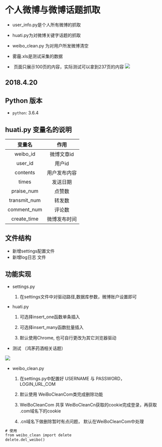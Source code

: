# 个人微博与微博话题抓取

* user_info.py是个人所有微博的抓取
* huati.py为对微博关键字话题的抓取
* weibo_clean.py  为对用户所发微博清空
* 雾霾.xls是测试采集的数据

*  页面只展示100页的内容，实际测试可以拿到237页的内容
![](https://github.com/duolaAOA/weibo_topic/blob/master/topic.png?raw=true)


## 2018.4.20 
## Python 版本
- `python`: 3.6.4

## huati.py 变量名的说明
|     变量名      |        作用        |
| :-------------: | :----------------: |
|    weibo_id     |      微博文章id  |
|    user_id      |      用户id  |
|    contents     |      用户发布内容 |
|    times        |      发送日期  |
|    praise_num     |    点赞数  |
|    transmit_num |      转发数 |
|    comment_num     |  评论数  |
|    create_time     | 微博发布时间  |


## 文件结构
* 新增settings配置文件
* 新增log日志 文件

## 功能实现

- settings.py

    1. 在settings文件中对驱动路径,数据库参数，微博账户设置即可


- huati.py

    1. 可选择insert_one函数单条插入

    2. 可选择insert_many函数批量插入
    
    3. 默认使用Chrome, 也可自行更改为其它浏览器驱动


- 测试 （鸿茅药酒相关话题）

![](https://github.com/duolaAOA/weibo_topic/blob/master/images/topic_test.png?raw=true)
    

- weibo_clean.py

    1. 在settings.py中配置好 USERNAME 与 PASSWORD， LOGIN_URL_COM

    2. 默认使用 WeiBoCleanCom类完成删除功能
    
    3. WeiBoCleanCom 共享 WeiBoCleanCn获取的cookie完成登录，再获取 .com域名下的cookie
    
    4. .cn域名下做删除暂时有点问题， 默认在WeiBoCleanCom中处理
    

```python3.6
# 使用
from weibo_clean import delete
delete.del_weibo()

```
